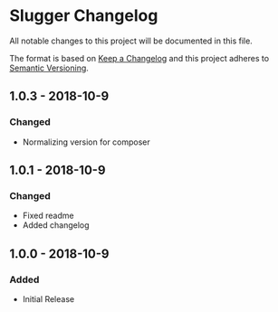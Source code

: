# Slugger Changelog

All notable changes to this project will be documented in this file.

The format is based on [Keep a Changelog](http://keepachangelog.com/) and this project adheres to [Semantic Versioning](http://semver.org/).

## 1.0.3 - 2018-10-9
### Changed
- Normalizing version for composer

## 1.0.1 - 2018-10-9
### Changed
- Fixed readme
- Added changelog

## 1.0.0 - 2018-10-9
### Added
- Initial Release